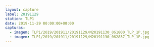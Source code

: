 ```yaml
---
layout: capture
label: 20191129
station: TLP1
date: 2019-11-29 00:00:00+00:00
capturas:
  - imagem: TLP1/2019/201911/20191129/M20191130_061800_TLP_1P.jpg
  - imagem: TLP1/2019/201911/20191129/M20191130_062837_TLP_1P.jpg
---
```


